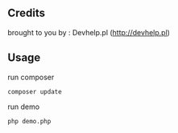 Credits
-------

brought to you by : Devhelp.pl (http://devhelp.pl)


Usage
------------

run composer

    composer update

run demo

    php demo.php